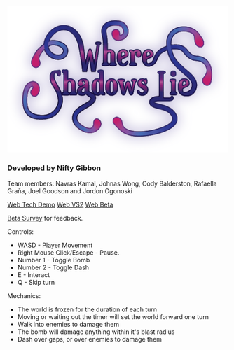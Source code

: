 ![](WSLtitle.png)

### Developed by Nifty Gibbon 
Team members: Navras Kamal, Johnas Wong, Cody Balderston, Rafaella Graña, Joel Goodson and Jordon Ogonoski

[Web Tech Demo](/Where-Shadows-Lie-TechDemo/index.html)
[Web VS2](/Where-Shadows-Lie-VS2/index.html)
[Web Beta](/Where-Shadows-Lie-Beta/index.html) 

[Beta Survey](https://docs.google.com/forms/d/e/1FAIpQLSekGYjYwfw56Igb0LpmNZ1XYzRhB4KtqJw63D2Yx3Yzf9Hwfg/viewform?usp=sf_link) for feedback.


Controls:

* WASD - Player Movement
* Right Mouse Click/Escape - Pause.
* Number 1 - Toggle Bomb
* Number 2 - Toggle Dash
* E - Interact
* Q - Skip turn


Mechanics:

* The world is frozen for the duration of each turn
* Moving or waiting out the timer will set the world forward one turn
* Walk into enemies to damage them
* The bomb will damage anything within it's blast radius
* Dash over gaps, or over enemies to damage them
